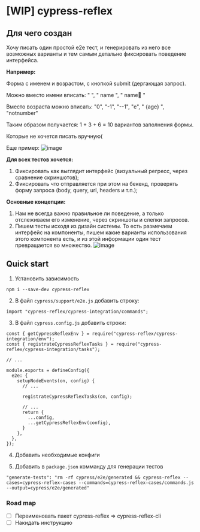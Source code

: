 [WIP] cypress-reflex
=============

Для чего создан
-------
Хочу писать один простой e2e тест, и генерировать из него все возможных варианты и тем самым детально фиксировать поведение интерфейса.

**Например:** 

Форма с именем и возрастом, с кнопкой submit (дергающая запрос).

Можно вместо имени вписать: "  ", " name ", " name🤡 "

Вместо возраста можно вписать: "0", "-1", "--1", "e", " {age} ", "notnumber"

Таким образом получается: 1 + 3 + 6 = 10 вариантов заполнения формы. 

Которые не хочется писать вручную(

Еще пример:
![image](https://user-images.githubusercontent.com/15855766/209735630-512220e9-350b-49df-9992-cf2190d4ffbf.png)

**Для всех тестов хочется:**

1. Фиксировать как выглядит интерфейс (визуальный регресс, через сравнение скриншотов);
2. Фиксировать что отправляется при этом на бекенд, проверять форму запроса (body, query, url, headers и т.п.);

**Основные концепции:**
1. Нам не всегда важно правильное ли поведение, а только отслеживаем его изменение, через скриншоты и слепки запросов. 
2. Пишем тесты исходя из дизайн системы. То есть размечаем интерфейс на компоненты, пишем какие варианты использования этого компонента есть, и из этой информации один тест превращается во множество.
![image](https://user-images.githubusercontent.com/15855766/209735641-088ddbcb-19d4-414c-a0c8-2f8b0b136671.png)


Quick start
-------

1. Установить зависимость
```
npm i --save-dev cypress-reflex
```

2. В файл `cypress/support/e2e.js` добавить строку:

```
import "cypress-reflex/cypress-integration/commands";
```

3. В файл `cypress.config.js` добавить строки:
```
const { getCypressReflexEnv } = require("cypress-reflex/cypress-integration/env");
const { registrateCypressReflexTasks } = require("cypress-reflex/cypress-integration/tasks");

// ...

module.exports = defineConfig({
  e2e: {
    setupNodeEvents(on, config) {
      // ...

      registrateCypressReflexTasks(on, config);

      // ...
      return {
        ...config,
        ...getCypressReflexEnv(config),
      }
    },
  },
});
```

4. Добавить необходимые конфиги

5. Добавить в `package.json` комманду для генерации тестов
```
"generate-tests": "rm -rf cypress/e2e/generated && cypress-reflex --cases=cypress-reflex-cases --commands=cypress-reflex-cases/commands.js --output=cypress/e2e/generated"
```

### Road map

- [ ] Переименовать пакет cypress-reflex => cypress-reflex-cli
- [ ] Накидать инструкцию
